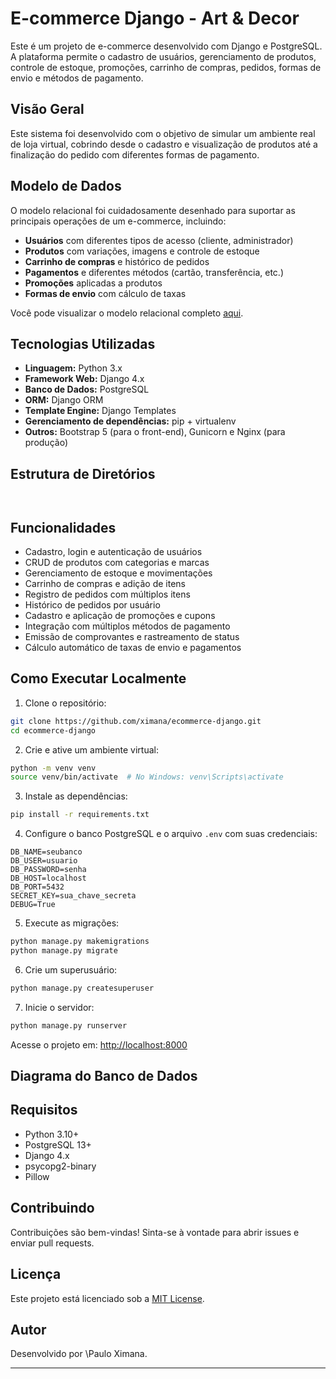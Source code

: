# E-commerce Django - Art & Decor

Este é um projeto de e-commerce desenvolvido com Django e PostgreSQL. A plataforma permite o cadastro de usuários, gerenciamento de produtos, controle de estoque, promoções, carrinho de compras, pedidos, formas de envio e métodos de pagamento.

## Visão Geral

Este sistema foi desenvolvido com o objetivo de simular um ambiente real de loja virtual, cobrindo desde o cadastro e visualização de produtos até a finalização do pedido com diferentes formas de pagamento.

## Modelo de Dados

O modelo relacional foi cuidadosamente desenhado para suportar as principais operações de um e-commerce, incluindo:

- **Usuários** com diferentes tipos de acesso (cliente, administrador)
- **Produtos** com variações, imagens e controle de estoque
- **Carrinho de compras** e histórico de pedidos
- **Pagamentos** e diferentes métodos (cartão, transferência, etc.)
- **Promoções** aplicadas a produtos
- **Formas de envio** com cálculo de taxas

Você pode visualizar o modelo relacional completo [aqui](diagrama).

## Tecnologias Utilizadas

- **Linguagem:** Python 3.x
- **Framework Web:** Django 4.x
- **Banco de Dados:** PostgreSQL
- **ORM:** Django ORM
- **Template Engine:** Django Templates
- **Gerenciamento de dependências:** pip + virtualenv
- **Outros:** Bootstrap 5 (para o front-end), Gunicorn e Nginx (para produção)

## Estrutura de Diretórios

```


````

## Funcionalidades

- Cadastro, login e autenticação de usuários
- CRUD de produtos com categorias e marcas
- Gerenciamento de estoque e movimentações
- Carrinho de compras e adição de itens
- Registro de pedidos com múltiplos itens
- Histórico de pedidos por usuário
- Cadastro e aplicação de promoções e cupons
- Integração com múltiplos métodos de pagamento
- Emissão de comprovantes e rastreamento de status
- Cálculo automático de taxas de envio e pagamentos

## Como Executar Localmente

1. Clone o repositório:

```bash
git clone https://github.com/ximana/ecommerce-django.git
cd ecommerce-django
````

2. Crie e ative um ambiente virtual:

```bash
python -m venv venv
source venv/bin/activate  # No Windows: venv\Scripts\activate
```

3. Instale as dependências:

```bash
pip install -r requirements.txt
```

4. Configure o banco PostgreSQL e o arquivo `.env` com suas credenciais:

```env
DB_NAME=seubanco
DB_USER=usuario
DB_PASSWORD=senha
DB_HOST=localhost
DB_PORT=5432
SECRET_KEY=sua_chave_secreta
DEBUG=True
```

5. Execute as migrações:

```bash
python manage.py makemigrations
python manage.py migrate
```

6. Crie um superusuário:

```bash
python manage.py createsuperuser
```

7. Inicie o servidor:

```bash
python manage.py runserver
```

Acesse o projeto em: [http://localhost:8000](http://localhost:8000)

## Diagrama do Banco de Dados



## Requisitos

* Python 3.10+
* PostgreSQL 13+
* Django 4.x
* psycopg2-binary
* Pillow

## Contribuindo

Contribuições são bem-vindas! Sinta-se à vontade para abrir issues e enviar pull requests.

## Licença

Este projeto está licenciado sob a [MIT License](LICENSE).

## Autor

Desenvolvido por \Paulo Ximana.

---
